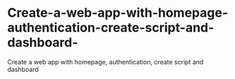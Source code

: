 # Create-a-web-app-with-homepage-authentication-create-script-and-dashboard-
Create a web app with homepage, authentication, create script and dashboard 
